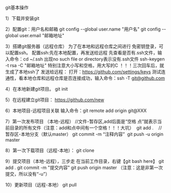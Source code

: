 git基本操作

1）下载并安装git

2）配置git：用户名和邮箱
git config --global user.name "用户名"
git config --global user.email "邮箱地址"

3）搭建git服务器（远程仓库）
为了在本地和远程仓库之间进行 免密钥登录，可以配置ssh。
配置ssh:先在本地配置，再发送给远程
先查看是否有.ssh文件，输入命令：cd ~/.ssh
出现no such file or directory表示没有.ssh文件
ssh-keygen -t rsa -C "邮箱地址"  特别注意大小写和空格，用大写的C ！！！三次回车后，就生成了本地ssh了
发送给远程：
打开：https://github.com/settings/keys
测试连通性，看本地仓库和远程仓库是否连接成功，输入命令：ssh -T git@github.com

4）在本地新建git项目。
git init

5）在远程建立git项目：
https://github.com/new

6）本地项目-远程项目关联
输入命令：git remote add origin git@XXX

7）第一次发布项目 （本地-远程）
//文件-暂存区,add后面是“空格 点”就表示当前目录的所有文件（注意：add和点中间有一个空格！！！大坑） 
git add .    
//暂存区-本地分支（默认master）
git commit -m “注释内容” 
git push -u origin master

8）第一次下载项目（远程-本地）：
git clone 


9）提交项目（本地-远程），三步走
在当前工作目录，右键【git bash here】
git add .
git commit -m "提交内容"
git push origin master  （注意：这是非第一次提交，所以没有“-u”）

10）更新项目（远程-本地）
git pull

